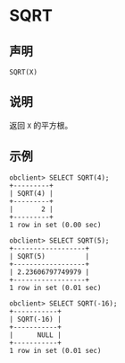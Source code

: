 SQRT 
=========================



声明 
-----------------------

```unknow
SQRT(X)
```



说明 
-----------------------

返回 `X` 的平方根。

示例 
-----------------------

```unknow
obclient> SELECT SQRT(4);
+---------+
| SQRT(4) |
+---------+
|       2 |
+---------+
1 row in set (0.00 sec)

obclient> SELECT SQRT(5);
+------------------+
| SQRT(5)          |
+------------------+
| 2.23606797749979 |
+------------------+
1 row in set (0.01 sec)

obclient> SELECT SQRT(-16);
+-----------+
| SQRT(-16) |
+-----------+
|      NULL |
+-----------+
1 row in set (0.01 sec)
```


